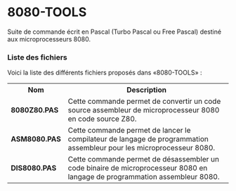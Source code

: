 # 8080-TOOLS
Suite de commande écrit en Pascal (Turbo Pascal ou Free Pascal) destiné aux microprocesseurs 8080.

<h3>Liste des fichiers</h3>

Voici la liste des différents fichiers proposés dans «8080-TOOLS» :

<table>
		 <tr>
		   <th>Nom</th>
		    <th>Description</th>
		  </tr>
		  <tr>
		    <td><b>8080Z80.PAS</b></td>
		    <td>Cette commande permet de convertir un code source assembleur de microprocesseur 8080 en code source Z80.</td>
		  </tr>
		<tr>
			<td><b>ASM8080.PAS</b></td>
			<td>Cette commande permet de lancer le compilateur de langage de programmation assembleur pour les microprocesseur 8080.</td>
		</tr>		
		<tr>
			<td><b>DIS8080.PAS</b></td>
			<td>Cette commande permet de désassembler un code binaire de microprocesseur 8080 en langage de programmation assembleur 8080.</td>
		</tr>	
</table>
